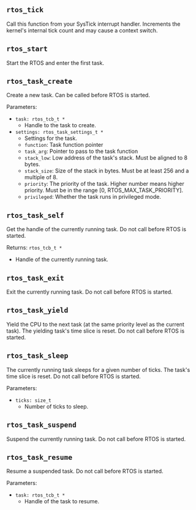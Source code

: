 ## `rtos_tick`

Call this function from your SysTick interrupt handler. Increments the kernel's
internal tick count and may cause a context switch.

## `rtos_start`

Start the RTOS and enter the first task.

## `rtos_task_create`

Create a new task. Can be called before RTOS is started.

Parameters:
- `task: rtos_tcb_t *`
    - Handle to the task to create.
- `settings: rtos_task_settings_t *`
    - Settings for the task.
    - `function`: Task function pointer
    - `task_arg`: Pointer to pass to the task function
    - `stack_low`: Low address of the task's stack. Must be aligned to 8 bytes.
    - `stack_size`: Size of the stack in bytes. Must be at least 256 and a
                    multiple of 8.
    - `priority`: The priority of the task. Higher number means higher
                  priority. Must be in the range [0, RTOS_MAX_TASK_PRIORITY].
    - `privileged`: Whether the task runs in privileged mode.

## `rtos_task_self`

Get the handle of the currently running task. Do not call before RTOS is
started.

Returns: `rtos_tcb_t *`
- Handle of the currently running task.

## `rtos_task_exit`

Exit the currently running task. Do not call before RTOS is started.

## `rtos_task_yield`

Yield the CPU to the next task (at the same priority level as the current
task). The yielding task's time slice is reset. Do not call before RTOS is
started.

## `rtos_task_sleep`

The currently running task sleeps for a given number of ticks. The task's time
slice is reset. Do not call before RTOS is started.

Parameters:
- `ticks: size_t`
    - Number of ticks to sleep.

## `rtos_task_suspend`

Suspend the currently running task. Do not call before RTOS is started.

## `rtos_task_resume`

Resume a suspended task. Do not call before RTOS is started.

Parameters:
- `task: rtos_tcb_t *`
    - Handle of the task to resume.
